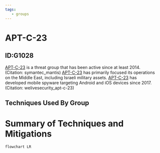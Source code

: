 ```yaml
---
tags:
   - groups
---
```

# APT-C-23
## ID:G1028
[APT-C-23](/mitre/groups/G1028) is a threat group that has been active since at least 2014.(Citation: symantec_mantis) [APT-C-23](/mitre/groups/G1028) has primarily focused its operations on the Middle East, including Israeli military assets. [APT-C-23](/mitre/groups/G1028) has developed mobile spyware targeting Android and iOS devices since 2017.(Citation: welivesecurity_apt-c-23)
## Techniques Used By Group

# Summary of Techniques and Mitigations
```mermaid
flowchart LR
```